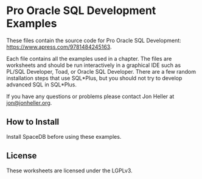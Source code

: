 Pro Oracle SQL Development Examples
===================================

These files contain the source code for Pro Oracle SQL Development: https://www.apress.com/9781484245163.

Each file contains all the examples used in a chapter.  The files are worksheets and should be run interactively in a graphical IDE such as PL/SQL Developer, Toad, or Oracle SQL Developer.  There are a few random installation steps that use SQL\*Plus, but you should not try to develop advanced SQL in SQL\*Plus.

If you have any questions or problems please contact Jon Heller at jon@jonheller.org.

How to Install
--------------

Install SpaceDB before using these examples.


License
-------

These worksheets are licensed under the LGPLv3.
